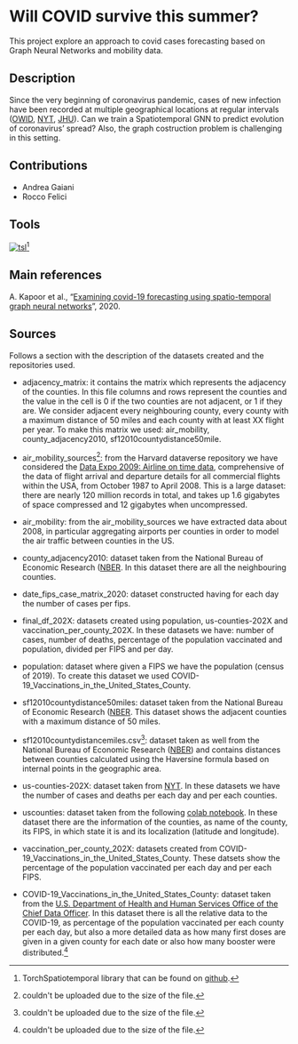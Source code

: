 # Will COVID survive this summer?

This project explore an approach to covid cases forecasting based on Graph Neural Networks and mobility data.

## Description

Since the very beginning of coronavirus pandemic, cases of new infection have been recorded at multiple geographical locations at regular intervals ([OWID](https://github.com/owid/covid-19-data), [NYT](https://github.com/nytimes/covid-19-data), [JHU](https://github.com/CSSEGISandData/COVID-19)). Can we train a Spatiotemporal GNN to predict evolution of coronavirus’ spread?
Also, the graph costruction problem is challenging in this setting.

## Contributions
- Andrea Gaiani
- Rocco Felici

## Tools
[![tsl](https://torch-spatiotemporal.readthedocs.io/en/latest/_static/tsl_logo.svg)](https://torch-spatiotemporal.readthedocs.io/en/latest/#)[^1]

[^1]: TorchSpatiotemporal library that can be found on [github](https://github.com/TorchSpatiotemporal).


## Main references
A. Kapoor et al., “[Examining covid-19 forecasting using spatio-temporal graph neural networks](https://arxiv.org/abs/2007.03113)”, 2020. 

<!-- ## Related works -->

## Sources

Follows a section with the description of the datasets created and the repositories used. 

- adjacency_matrix: it contains the matrix which represents the adjacency of the counties. In this file columns and rows represent the counties and the value in the cell is 0 if the two counties are not adjacent, or 1 if they are. We consider adjacent every neighbouring county, every county with a maximum distance of 50 miles and each county with at least XX flight per year. To make this matrix we used: air_mobility, county_adjacency2010, sf12010countydistance50mile.

- air_mobility_sources[^2]: from the Harvard dataverse repository we have considered the [Data Expo 2009: Airline on time data](https://dataverse.harvard.edu/dataset.xhtml?persistentId=doi:10.7910/DVN/HG7NV7), comprehensive of the data of flight arrival and departure details for all commercial flights within the USA, from October 1987 to April 2008. This is a large dataset: there are nearly 120 million records in total, and takes up 1.6 gigabytes of space compressed and 12 gigabytes when uncompressed.

- air_mobility: from the air_mobility_sources we have extracted data about 2008, in particular aggregating airports per counties in order to model the air traffic between counties in the US.


- county_adjacency2010: dataset taken from the National Bureau of Economic Research ([NBER](https://www.nber.org/research/data/county-adjacency). In this dataset there are all the neighbouring counties.

- date_fips_case_matrix_2020: dataset constructed having for each day the number of cases per fips.

- final_df_202X: datasets created using population, us-counties-202X and vaccination_per_county_202X. In these datasets we have: number of cases, number of deaths, percentage of the population vaccinated and population, divided per FIPS and per day.

- population: dataset where given a FIPS we have the population (census of 2019). To create this dataset we used COVID-19_Vaccinations_in_the_United_States_County.

- sf12010countydistance50miles: dataset taken from the National Bureau of Economic Research ([NBER](https://www.nber.org/research/data/county-distance-database). This dataset shows the adjacent counties with a maximum distance of 50 miles.

- sf12010countydistancemiles.csv[^2]: dataset taken as well from the National Bureau of Economic Research ([NBER](https://www.nber.org/research/data/county-distance-database)) and contains distances between counties calculated using the Haversine formula based on internal points in the geographic area.

- us-counties-202X: dataset taken from [NYT](https://github.com/nytimes/covid-19-data). In these datasets we have the number of cases and deaths per each day and per each counties.

- uscounties: dataset taken from the following [colab notebook](https://simplemaps.com/data/us-counties). In these dataset there are the information of the counties, as name of the county, its FIPS, in which state it is and its localization (latitude and longitude).

- vaccination_per_county_202X: datasets created from COVID-19_Vaccinations_in_the_United_States_County. These datsets show the percentage of the population vaccinated per each day and per each FIPS.

- COVID-19_Vaccinations_in_the_United_States_County: dataset taken from the [U.S. Department of Health and Human Services Office of the Chief Data Officer](https://healthdata.gov/dataset/COVID-19-Vaccinations-in-the-United-States-County/ipdn-uaih/data). In this dataset there is all the relative data to the COVID-19, as percentage of the population vaccinated per each county per each day, but also a more detailed data as how many first doses are given in a given county for each date or also how many booster were distributed.[^2] 

[^2]: couldn't be uploaded due to the size of the file.
